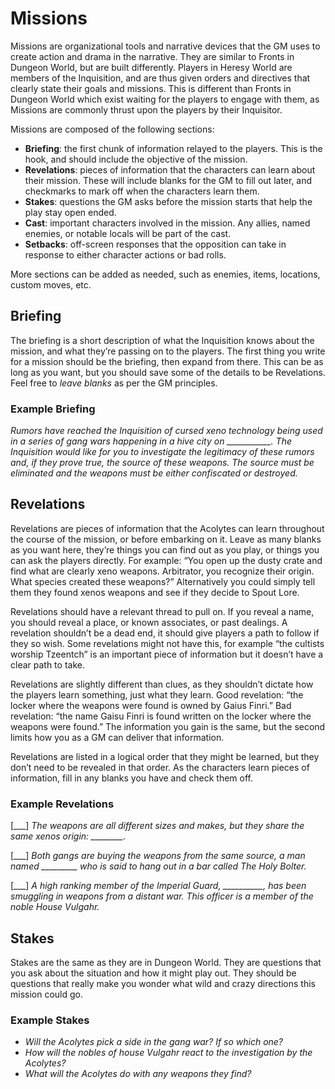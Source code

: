 # Missions
Missions are organizational tools and narrative devices that the GM uses to create action and drama in the narrative. They are similar to Fronts in Dungeon World, but are built differently. Players in Heresy World are members of the Inquisition, and are thus given orders and directives that clearly state their goals and missions. This is different than Fronts in Dungeon World which exist waiting for the players to engage with them, as Missions are commonly thrust upon the players by their Inquisitor.

Missions are composed of the following sections:

  - **Briefing**: the first chunk of information relayed to the players. This is the hook, and should include the objective of the mission.
  - **Revelations**: pieces of information that the characters can learn about their mission. These will include blanks for the GM to fill out later, and checkmarks to mark off when the characters learn them.
  - **Stakes**: questions the GM asks before the mission starts that help the play stay open ended.
  - **Cast**: important characters involved in the mission. Any allies, named enemies, or notable locals will be part of the cast.
  - **Setbacks**: off-screen responses that the opposition can take in response to either character actions or bad rolls.
  
More sections can be added as needed, such as enemies, items, locations, custom moves, etc.

## Briefing
The briefing is a short description of what the Inquisition knows about the mission, and what they’re passing on to the players. The first thing you write for a mission should be the briefing, then expand from there. This can be as long as you want, but you should save some of the details to be Revelations. Feel free to *leave blanks* as per the GM principles.

### Example Briefing
*Rumors have reached the Inquisition of cursed xeno technology being used in a series of gang wars happening in a hive city on ___________.   The Inquisition would like for you to investigate the legitimacy of these rumors and, if they prove true, the source of these weapons. The source must be eliminated and the weapons must be either confiscated or destroyed.*

## Revelations
Revelations are pieces of information that the Acolytes can learn throughout the course of the mission, or before embarking on it. Leave as many blanks as you want here, they’re things you can find out as you play, or things you can ask the players directly. For example: “You open up the dusty crate and find what are clearly xeno weapons. Arbitrator, you recognize their origin. What species created these weapons?” Alternatively you could simply tell them they found xenos weapons and see if they decide to Spout Lore.

Revelations should have a relevant thread to pull on. If you reveal a name, you should reveal a place, or known associates, or past dealings. A revelation shouldn’t be a dead end, it should give players a path to follow if they so wish. Some revelations might not have this, for example “the cultists worship Tzeentch” is an important piece of information but it doesn’t have a clear path to take.

Revelations are slightly different than clues, as they shouldn’t dictate how the players learn something, just what they learn. Good revelation: “the locker where the weapons were found is owned by Gaius Finri.” Bad revelation: “the name Gaisu Finri is found written on the locker where the weapons were found.” The information you gain is the same, but the second limits how you as a GM can deliver that information.

Revelations are listed in a logical order that they might be learned, but they don’t need to be revealed in that order. As the characters learn pieces of information, fill in any blanks you have and check them off.

### Example Revelations
[\___] *The weapons are all different sizes and makes, but they share the same xenos origin: ________.*  

[\___] *Both gangs are buying the weapons from the same source, a man named _________ who is said to hang out in a bar called The Holy Bolter.*  

[\___] *A high ranking member of the Imperial Guard, __________, has been smuggling in weapons from a distant war. This officer is a member of the noble House Vulgahr.*

## Stakes

Stakes are the same as they are in Dungeon World. They are questions that you ask about the situation and how it might play out. They should be questions that really make you wonder what wild and crazy directions this mission could go.

### Example Stakes

  - *Will the Acolytes pick a side in the gang war? If so which one?*
  - *How will the nobles of house Vulgahr react to the investigation by the Acolytes?*
  - *What will the Acolytes do with any weapons they find?*
